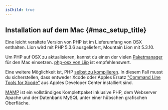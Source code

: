 ```yaml
---
isChild: true
---
```


## Installation auf dem Mac  {#mac_setup_title}

Eine leicht veraltete Version von PHP ist im Lieferumfang von OSX enthalten. Lion wird mit PHP 5.3.6 ausgeliefert, Mountain Lion mit 5.3.10.

Um PHP auf OSX zu aktualisieren, kannst du einen der vielen [Paketmanager][mac-package-managers] für den Mac einsetzen. [php-osx von Liip][php-osx-downloads] ist empfehlenswert.

Eine weitere Möglichkeit ist, PHP [selbst zu kompilieren][mac-compile]. In diesem Fall musst du sicherstellen, dass entweder Xcode oder Apples Ersatz ["Command Line Tools for Xcode"][apple-developer] aus Apples Developer Center installiert sind.

[MAMP][mamp-downloads] ist ein vollständiges Komplettpaket inklusive PHP, dem Webserver Apache und der Datenbank MySQL unter einer hübschen grafischen Oberfläche.

[mac-package-managers]: http://www.php.net/manual/de/install.macosx.packages.php
[mac-compile]: http://www.php.net/manual/de/install.macosx.compile.php
[xcode-gcc-substitution]: https://github.com/kennethreitz/osx-gcc-installer
[apple-developer]: https://developer.apple.com/downloads
[mamp-downloads]: http://www.mamp.info/en/downloads/index.html
[php-osx-downloads]: http://php-osx.liip.ch/
